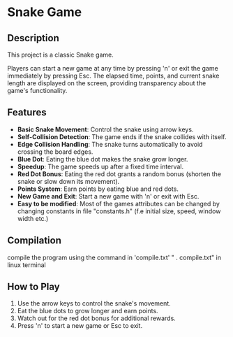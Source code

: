 # Snake Game

## Description

This project is a classic Snake game.

Players can start a new game at any time by pressing 'n' or exit the game immediately by pressing Esc.
The elapsed time, points, and current snake length are displayed on the screen, providing transparency about the game's functionality.


## Features

- **Basic Snake Movement**: Control the snake using arrow keys.
- **Self-Collision Detection**: The game ends if the snake collides with itself.
- **Edge Collision Handling**: The snake turns automatically to avoid crossing the board edges.
- **Blue Dot**: Eating the blue dot makes the snake grow longer.
- **Speedup**: The game speeds up after a fixed time interval.
- **Red Dot Bonus**: Eating the red dot grants a random bonus (shorten the snake or slow down its movement).
- **Points System**: Earn points by eating blue and red dots.
- **New Game and Exit**: Start a new game with 'n' or exit with Esc.
- **Easy to be modified**: Most of the games attributes can be changed by changing constants in file "constants.h" (f.e initial size, speed, window width etc.)

## Compilation

compile the program using the command in 'compile.txt'
" . compile.txt" in linux terminal

## How to Play

1. Use the arrow keys to control the snake's movement.
2. Eat the blue dots to grow longer and earn points.
3. Watch out for the red dot bonus for additional rewards.
4. Press 'n' to start a new game or Esc to exit.
